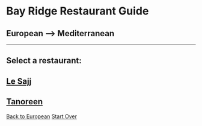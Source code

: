 # Bay Ridge Restaurant Guide
## European --> Mediterranean
---
Select a restaurant:
---
## [Le Sajj](https://lesajjbk.com/)
## [Tanoreen](https://tanoreen.com/)

[Back to European](../european.md)
[Start Over](../../home.md)
